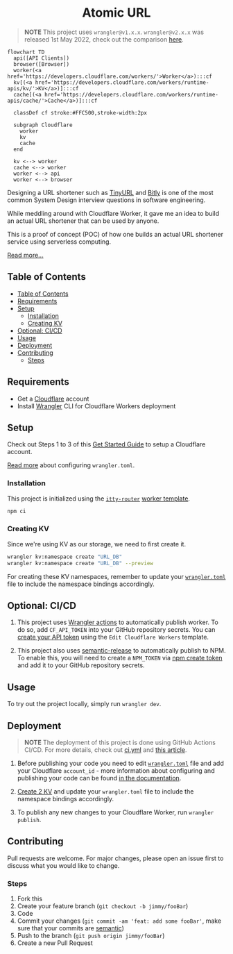<h1 align="center"><strong>Atomic URL</strong></h1>

> **NOTE**
> This project uses `wrangler@v1.x.x`. `wrangler@v2.x.x` was released 1st May 2022, check out the comparison [here](https://developers.cloudflare.com/workers/wrangler/compare-v1-v2/).

```mermaid
flowchart TD
  api([API Clients])
  browser([Browser])
  worker(<a href='https://developers.cloudflare.com/workers/'>Worker</a>):::cf
  kv[(<a href='https://developers.cloudflare.com/workers/runtime-apis/kv/'>KV</a>)]:::cf
  cache[(<a href='https://developers.cloudflare.com/workers/runtime-apis/cache/'>Cache</a>)]:::cf

  classDef cf stroke:#FFC500,stroke-width:2px

  subgraph Cloudflare
    worker
    kv
    cache
  end

  kv <--> worker
  cache <--> worker
  worker <--> api
  worker <--> browser
```

Designing a URL shortener such as [TinyURL](https://tinyurl.com/) and [Bitly](https://bitly.com/) is one of the most common System Design interview questions in software engineering.

While meddling around with Cloudflare Worker, it gave me an idea to build an actual URL shortener that can be used by anyone.

This is a proof of concept (POC) of how one builds an actual URL shortener service using serverless computing.

[Read more...](https://jerrynsh.com/i-built-my-own-tiny-url/)

## Table of Contents

-   [Table of Contents](#table-of-contents)
-   [Requirements](#requirements)
-   [Setup](#setup)
    -   [Installation](#installation)
    -   [Creating KV](#creating-kv)
-   [Optional: CI/CD](#optional-cicd)
-   [Usage](#usage)
-   [Deployment](#deployment)
-   [Contributing](#contributing)
    -   [Steps](#steps)

## Requirements

-   Get a [Cloudflare](https://www.cloudflare.com/) account
-   Install [Wrangler](https://developers.cloudflare.com/workers/wrangler/cli-wrangler/) CLI for Cloudflare Workers deployment

## Setup

Check out Steps 1 to 3 of this [Get Started Guide](https://developers.cloudflare.com/workers/get-started/guide/) to setup a Cloudflare account.

[Read more](https://developers.cloudflare.com/workers/wrangler/configuration/#configure-wranglertoml) about configuring `wrangler.toml`.

### Installation

This project is initialized using the [`itty-router`](https://github.com/kwhitley/itty-router) [worker template](https://github.com/cloudflare/worker-template-router).

```sh
npm ci
```

### Creating KV

Since we're using KV as our storage, we need to first create it.

```sh
wrangler kv:namespace create "URL_DB"
wrangler kv:namespace create "URL_DB" --preview
```

For creating these KV namespaces, remember to update your [`wrangler.toml`](./wrangler.toml) file to include the namespace bindings accordingly.

## Optional: CI/CD

1. This project uses [Wrangler actions](https://github.com/marketplace/actions/deploy-to-cloudflare-workers-with-wrangler) to automatically publish worker. To do so, add `CF_API_TOKEN` into your GitHub repository secrets. You can [create your API token](https://dash.cloudflare.com/profile/api-tokens) using the `Edit Cloudflare Workers` template.

2. This project also uses [semantic-release](https://github.com/semantic-release/npm) to automatically publish to NPM. To enable this, you will need to create a `NPM_TOKEN` via [npm create token](https://docs.npmjs.com/getting-started/working_with_tokens#how-to-create-new-tokens) and add it to your GitHub repository secrets.

## Usage

To try out the project locally, simply run `wrangler dev`.

## Deployment

> **NOTE**
> The deployment of this project is done using GitHub Actions CI/CD. For more details, check out [ci.yml](./.github/workflows/ci.yml) and [this article](https://jerrynsh.com/how-i-setup-ci-cd-pipeline-for-cloudflare-worker/).

1. Before publishing your code you need to edit [`wrangler.toml`](./wrangler.toml) file and add your Cloudflare `account_id` - more information about configuring and publishing your code can be found [in the documentation](https://developers.cloudflare.com/workers/learning/getting-started#7-configure-your-project-for-deployment).

2. [Create 2 KV](#creating-kv) and update your `wrangler.toml` file to include the namespace bindings accordingly.

3. To publish any new changes to your Cloudflare Worker, run `wrangler publish`.

## Contributing

Pull requests are welcome. For major changes, please open an issue first to discuss what you would like to change.

### Steps

1. Fork this
2. Create your feature branch (`git checkout -b jimmy/fooBar`)
3. Code
4. Commit your changes (`git commit -am 'feat: add some fooBar'`, make sure that your commits are [semantic](https://gist.github.com/joshbuchea/6f47e86d2510bce28f8e7f42ae84c716))
5. Push to the branch (`git push origin jimmy/fooBar`)
6. Create a new Pull Request
